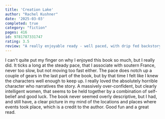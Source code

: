 ```yaml
---
title: 'Creation Lake'
author: "Rachel Kushner"
date: '2025-03-03'
completed: true
category: "fiction"
pages: 416
id: 9781787331747
rating: 3.5
review: "A really enjoyable ready - well paced, with drip fed backstory expertly revealed."
---
```

I can't quite put my finger on why I enjoyed this book so much, but I really did. It ticks a long at the steady pace, that I associate with soutern France, never too slow, but not moving too fast either. The pace does notch up a couple of gears in the last part of the book, but by that time I felt like I knew the characters well enough to keep up. I really loved the absolutely horrible character who narratives the story. A massively over-confident, but clearly intelligent women, that seems to be held together by a combination of self-belief and good luck. The book never seemed overly descriptive, but I had, and still have, a clear picture in my mind of the locations and places where events took place, which is a credit to the author. Good fun and a great read.
